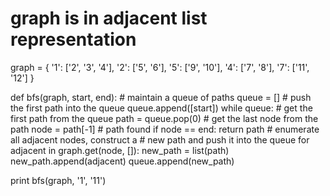 # graph is in adjacent list representation
graph = {
        '1': ['2', '3', '4'],
        '2': ['5', '6'],
        '5': ['9', '10'],
        '4': ['7', '8'],
        '7': ['11', '12']
        }

def bfs(graph, start, end):
    # maintain a queue of paths
    queue = []
    # push the first path into the queue
    queue.append([start])
    while queue:
        # get the first path from the queue
        path = queue.pop(0)
        # get the last node from the path
        node = path[-1]
        # path found
        if node == end:
            return path
        # enumerate all adjacent nodes, construct a 
        # new path and push it into the queue
        for adjacent in graph.get(node, []):
            new_path = list(path)
            new_path.append(adjacent)
            queue.append(new_path)

print bfs(graph, '1', '11')
